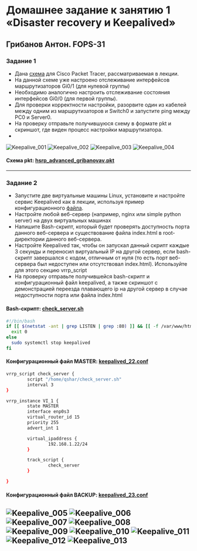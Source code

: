 # Домашнее задание к занятию 1 «Disaster recovery и Keepalived»
## Грибанов Антон. FOPS-31

### Задание 1
- Дана [схема](1/hsrp_advanced.pkt) для Cisco Packet Tracer, рассматриваемая в лекции.
- На данной схеме уже настроено отслеживание интерфейсов маршрутизаторов Gi0/1 (для нулевой группы)
- Необходимо аналогично настроить отслеживание состояния интерфейсов Gi0/0 (для первой группы).
- Для проверки корректности настройки, разорвите один из кабелей между одним из маршрутизаторов и Switch0 и запустите ping между PC0 и Server0.
- На проверку отправьте получившуюся схему в формате pkt и скриншот, где виден процесс настройки маршрутизатора.
- 
![Keepalive_001](https://github.com/Qshar1408/sflt-homeworks-01/blob/main/img/sflt01_001.png)
![Keepalive_002](https://github.com/Qshar1408/sflt-homeworks-01/blob/main/img/sflt01_002.png)
![Keepalive_003](https://github.com/Qshar1408/sflt-homeworks-01/blob/main/img/sflt01_003.png)
![Keepalive_004](https://github.com/Qshar1408/sflt-homeworks-01/blob/main/img/sflt01_004.png)
#### Схема pkt: [hsrp_advanced_gribanovav.pkt](https://github.com/Qshar1408/sflt-homeworks-01/blob/main/files/hsrp_advanced_gribanovav.pkt)

------


### Задание 2
- Запустите две виртуальные машины Linux, установите и настройте сервис Keepalived как в лекции, используя пример конфигурационного [файла](1/keepalived-simple.conf).
- Настройте любой веб-сервер (например, nginx или simple python server) на двух виртуальных машинах
- Напишите Bash-скрипт, который будет проверять доступность порта данного веб-сервера и существование файла index.html в root-директории данного веб-сервера.
- Настройте Keepalived так, чтобы он запускал данный скрипт каждые 3 секунды и переносил виртуальный IP на другой сервер, если bash-скрипт завершался с кодом, отличным от нуля (то есть порт веб-сервера был недоступен или отсутствовал index.html). Используйте для этого секцию vrrp_script
- На проверку отправьте получившейся bash-скрипт и конфигурационный файл keepalived, а также скриншот с демонстрацией переезда плавающего ip на другой сервер в случае недоступности порта или файла index.html

#### Bash-скрипт: [check_server.sh](https://github.com/Qshar1408/sflt-homeworks-01/blob/main/files/check_server.sh)
```bash
#!/bin/bash
if [[ $(netstat -ant | grep LISTEN | grep :80) ]] && [[ -f /var/www/html/index.nginx-debian.html ]]; then
  exit 0
else
  sudo systemctl stop keepalived
fi
```

#### Конфигурационный файл MASTER: [keepalived_22.conf](https://github.com/Qshar1408/sflt-homeworks-01/blob/main/files/keepalived_22.conf)
```bash
vrrp_script check_server {
        script "/home/qshar/check_server.sh"
        interval 3
}

vrrp_instance VI_1 {
        state MASTER
        interface enp0s3
        virtual_router_id 15
        priority 255
        advert_int 1

        virtual_ipaddress {
                192.168.1.22/24
        }

        track_script {
                check_server
        }

}
```

#### Конфигурационный файл BACKUP: [keepalived_23.conf](https://github.com/Qshar1408/sflt-homeworks-01/blob/main/files/keepalived_23.conf)

![Keepalive_005](https://github.com/Qshar1408/sflt-homeworks-01/blob/main/img/sflt01_005.png)
![Keepalive_006](https://github.com/Qshar1408/sflt-homeworks-01/blob/main/img/sflt01_006.png)
![Keepalive_007](https://github.com/Qshar1408/sflt-homeworks-01/blob/main/img/sflt01_007.png)
![Keepalive_008](https://github.com/Qshar1408/sflt-homeworks-01/blob/main/img/sflt01_008.png)
![Keepalive_009](https://github.com/Qshar1408/sflt-homeworks-01/blob/main/img/sflt01_009.png)
![Keepalive_010](https://github.com/Qshar1408/sflt-homeworks-01/blob/main/img/sflt01_010.png)
![Keepalive_011](https://github.com/Qshar1408/sflt-homeworks-01/blob/main/img/sflt01_011.png)
![Keepalive_012](https://github.com/Qshar1408/sflt-homeworks-01/blob/main/img/sflt01_012.png)
![Keepalive_013](https://github.com/Qshar1408/sflt-homeworks-01/blob/main/img/sflt01_013.png)
------


